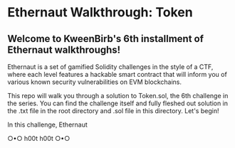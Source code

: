# Ethernaut Walkthrough: Token
## Welcome to KweenBirb's 6th installment of Ethernaut walkthroughs! 

Ethernaut is a set of gamified Solidity challenges in the style of a CTF, where each level features a hackable smart contract that will inform you of various known security vulnerabilities on EVM blockchains.

This repo will walk you through a solution to Token.sol, the 6th challenge in the series. You can find the challenge itself and fully fleshed out solution in the .txt file in the root directory and .sol file in this directory. Let's begin!

In this challenge, Ethernaut


○•○ h00t h00t ○•○

